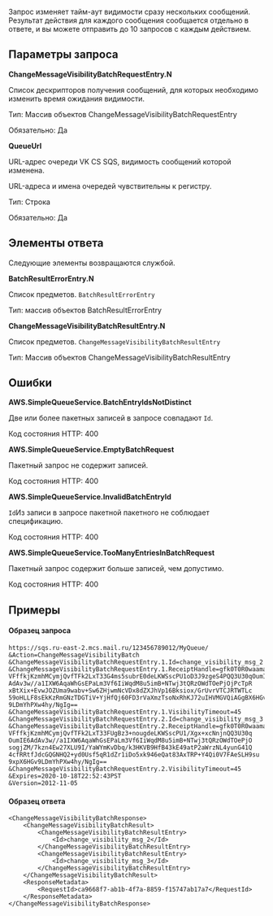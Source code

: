 Запрос изменяет тайм-аут видимости сразу нескольких сообщений. Результат действия для каждого сообщения сообщается отдельно в ответе, и вы можете отправить до 10 запросов с каждым действием. 

Параметры запроса
-----------------

**ChangeMessageVisibilityBatchRequestEntry.N**

Список дескрипторов получения сообщений, для которых необходимо изменить время ожидания видимости.

Тип: Массив объектов ChangeMessageVisibilityBatchRequestEntry

Обязательно: Да

**QueueUrl**

URL-адрес очереди VK CS SQS, видимость сообщений которой изменена.

URL-адреса и имена очередей чувствительны к регистру.

Тип: Строка

Обязательно: Да

Элементы ответа
---------------

Следующие элементы возвращаются службой.

**BatchResultErrorEntry.N**

Список предметов. `BatchResultErrorEntry`

Тип: массив объектов BatchResultErrorEntry

**ChangeMessageVisibilityBatchResultEntry.N**

Список предметов. `ChangeMessageVisibilityBatchResultEntry`

Тип: Массив объектов ChangeMessageVisibilityBatchResultEntry

Ошибки
------

**AWS.SimpleQueueService.BatchEntryIdsNotDistinct**

Две или более пакетных записей в запросе совпадают `Id`.

Код состояния HTTP: 400

**AWS.SimpleQueueService.EmptyBatchRequest**

Пакетный запрос не содержит записей.

Код состояния HTTP: 400

**AWS.SimpleQueueService.InvalidBatchEntryId**

`Id`Из записи в запросе пакетной пакетного не соблюдает спецификацию.

Код состояния HTTP: 400

**AWS.SimpleQueueService.TooManyEntriesInBatchRequest**

Пакетный запрос содержит больше записей, чем допустимо.

Код состояния HTTP: 400

Примеры
-------

#### Образец запроса

```
https://sqs.ru-east-2.mcs.mail.ru/123456789012/MyQueue/
&Action=ChangeMessageVisibilityBatch
&ChangeMessageVisibilityBatchRequestEntry.1.Id=change_visibility_msg_2
&ChangeMessageVisibilityBatchRequestEntry.1.ReceiptHandle=gfk0T0R0waama4f
VFffkjKzmhMCymjQvfTFk2LxT33G4ms5subrE0deLKWSscPU1oD3J9zgeS4PQQ3U30qOumIE6
AdAv3w//a1IXW6AqaWhGsEPaLm3Vf6IiWqdM8u5imB+NTwj3tQRzOWdTOePjOjPcTpR
xBtXix+EvwJOZUma9wabv+Sw6ZHjwmNcVDx8dZXJhVp16Bksiox/GrUvrVTCJRTWTLc
59oHLLF8sEkKzRmGNzTDGTiV+YjHfQj60FD3rVaXmzTsoNxRhKJ72uIHVMGVQiAGgBX6HGv
9LDmYhPXw4hy/NgIg==
&ChangeMessageVisibilityBatchRequestEntry.1.VisibilityTimeout=45
&ChangeMessageVisibilityBatchRequestEntry.2.Id=change_visibility_msg_3
&ChangeMessageVisibilityBatchRequestEntry.2.ReceiptHandle=gfk0T0R0waama4f
VFffkjKzmhMCymjQvfTFk2LxT33FUgBz3+nougdeLKWSscPU1/Xgx+xcNnjnQQ3U30q
OumIE6AdAv3w//a1IXW6AqaWhGsEPaLm3Vf6IiWqdM8u5imB+NTwj3tQRzOWdTOePjO
sogjZM/7kzn4Ew27XLU9I/YaWYmKvDbq/k3HKVB9HfB43kE49atP2aWrzNL4yunG41Q
4cfRRtfJdcGQGNHQ2+yd0Usf5qR1dZr1iDo5xk946eQat83AxTRP+Y4Qi0V7FAeSLH9su
9xpX6HGv9LDmYhPXw4hy/NgIg==
&ChangeMessageVisibilityBatchRequestEntry.2.VisibilityTimeout=45
&Expires=2020-10-18T22:52:43PST
&Version=2012-11-05
```

#### Образец ответа

```
<ChangeMessageVisibilityBatchResponse>
    <ChangeMessageVisibilityBatchResult>
        <ChangeMessageVisibilityBatchResultEntry>
            <Id>change_visibility_msg_2</Id>
        </ChangeMessageVisibilityBatchResultEntry>
        <ChangeMessageVisibilityBatchResultEntry>
            <Id>change_visibility_msg_3</Id>
        </ChangeMessageVisibilityBatchResultEntry>
    </ChangeMessageVisibilityBatchResult>
    <ResponseMetadata>
        <RequestId>ca9668f7-ab1b-4f7a-8859-f15747ab17a7</RequestId>
    </ResponseMetadata>
</ChangeMessageVisibilityBatchResponse>
```